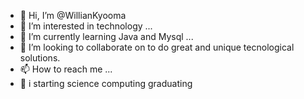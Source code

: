 - 👋 Hi, I’m @WillianKyooma
- 👀 I’m interested in technology ...
- 🌱 I’m currently learning Java and Mysql ...
- 💞️ I’m looking to collaborate on to do great and unique tecnological solutions. 
- 📫 How to reach me ...
- 👀 i starting science computing graduating
<!---
WillianKyooma/WillianKyooma is a ✨ special ✨ repository because its `README.md` (this file) appears on your GitHub profile.
You can click the Preview link to take a look at your changes.
--->
